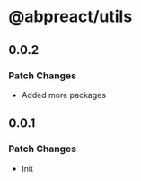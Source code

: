 # @abpreact/utils

## 0.0.2

### Patch Changes

- Added more packages

## 0.0.1

### Patch Changes

- Init
